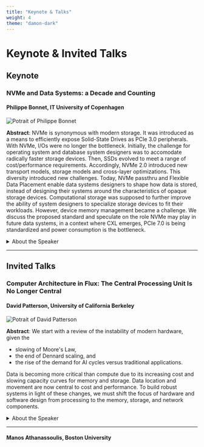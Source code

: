```yaml
---
title: "Keynote & Talks"
weight: 4
theme: "damon-dark"
---
```


# Keynote & Invited Talks

## Keynote
### NVMe and Data Systems: a Decade and Counting
#### Philippe Bonnet, IT University of Copenhagen

![Potrait of Philippe Bonnet](/img/philippe_bonnet.png)

**Abstract**: NVMe is synonymous with modern storage. It was introduced as a means to efficiently expose Solid-State Drives as PCIe 3.0 peripherals. With NVMe, I/Os were no longer the bottleneck. Initially, the challenge for operating system and database system designers was to accomodate radically faster storage devices. Then, SSDs evolved to meet a range of cost/performance requirements. Accordingly, NVMe 2.0 introduced new transport models, storage models and cross-layer optimizations. This diversity introduced new challenges. Today, NVMe passthru and Flexible Data Placement enable data systems designers to shape how data is stored, instead of designing their systems around the characteristics of opaque storage devices. Computational storage was supposed to further improve the ability of system designers to specialize storage devices to fit their workloads. However, device memory management became a challenge. We discuss the proposed standard and speculate on the role NVMe may play in future data systems, in a context where CXL emerges, PCIe 7.0 is being standardized and power consumption is the bottleneck.

<details>
  <summary>About the Speaker</summary>
Philippe Bonnet is professor at DIKU, the department of Computer Science of the University of Copenhagen. He contributed to the uFlip Benchmark, the Linux multiqueue block layer, the Linux framework for Open-Channel SSDs, the OX architecture for computational storage, the xNVMe library and Delilah, a prototype for eBPF offload on computational storage. Philippe is co-author of the book “Principles of Database and Solid State Drive Co-Design” with Alberto Lerner. He is currently trustee of the VLDB endowment and chair of the ACM EIG on Reproducibility and Replicability.
</details>

--- 

## Invited Talks

### Computer Architecture in Flux: The Central Processing Unit Is No Longer Central
#### David Patterson, University of California Berkeley

![Potrait of David Patterson](/img/dave_patterson.jpg)

**Abstract**: We start with a review of the instability of modern hardware, given the 
- slowing of Moore's Law, 
- the end of Dennard scaling, and 
- the rise of the demand for AI cycles versus traditional applications.

Data is becoming more critical than compute due to its increasing cost and slowing capacity curves for memory and storage. Data location and movement are now central to cost and performance. To build robust systems in light of these changes, we must shift the focus of hardware and software design from processing to the memory, storage, and network components.

<details>
  <summary>About the Speaker</summary>
David Patterson is a UC Berkeley Pardee professor emeritus, a Google distinguished engineer, and the RISC-V International Vice-Chair. His most influential Berkeley projects likely were RISC (Reduced Instruction Set Computer) and RAID (Redundant Array of Inexpensive Disks). His best-known book is Computer Architecture: A Quantitative Approach. He and his co-author John Hennessy shared the 2017 ACM A.M Turing Award and the 2022 NAE Charles Stark Draper Prize for Engineering. The Turing Award is often referred to as the “Nobel Prize of Computing” and the Draper Prize is considered a “Nobel Prize of Engineering.”
</details>

--- 

#### Manos Athanassoulis, Boston University

